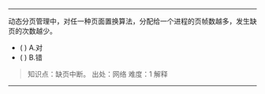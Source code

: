 ---
动态分页管理中，对任一种页面置换算法，分配给一个进程的页帧数越多，发生缺页的次数越少。
- ( ) A.对 
- ( ) B.错

> 知识点：缺页中断。
> 出处：网络
> 难度：1
> 解释

---